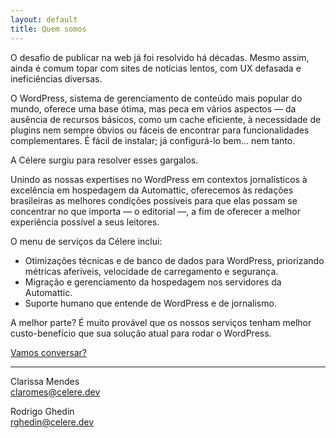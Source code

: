 ```yaml
---
layout: default
title: Quem somos
---
```

O desafio de publicar na web já foi resolvido há décadas. Mesmo assim, ainda é comum topar com sites de notícias lentos, com UX defasada e ineficiências diversas.

O WordPress, sistema de gerenciamento de conteúdo mais popular do mundo, oferece uma base ótima, mas peca em vários aspectos — da ausência de recursos básicos, como um cache eficiente, à necessidade de plugins nem sempre óbvios ou fáceis de encontrar para funcionalidades complementares. É fácil de instalar; já configurá-lo bem… nem tanto.

A Célere surgiu para resolver esses gargalos.

Unindo as nossas expertises no WordPress em contextos jornalísticos à excelência em hospedagem da Automattic, oferecemos às redações brasileiras as melhores condições possíveis para que elas possam se concentrar no que importa — o editorial —, a fim de oferecer a melhor experiência possível a seus leitores.

O menu de serviços da Célere inclui:

* Otimizações técnicas e de banco de dados para WordPress, priorizando métricas aferíveis, velocidade de carregamento e segurança.
* Migração e gerenciamento da hospedagem nos servidores da Automattic.
* Suporte humano que entende de WordPress e de jornalismo.

A melhor parte? É muito provável que os nossos serviços tenham melhor custo-benefício que sua solução atual para rodar o WordPress.

[Vamos conversar?](https://calendly.com/celere-dev/conversa)

***

Clarissa Mendes<br>
[claromes@celere.dev](mailto:claromes@celere.dev)

Rodrigo Ghedin<br>
[rghedin@celere.dev](mailto:rghedin@celere.dev)
